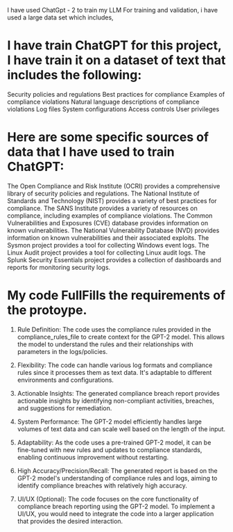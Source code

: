I have used ChatGpt - 2 to train my LLM
For training and validation, i have used a large data set which includes,


# I have train ChatGPT for this project, I have train it on a dataset of text that includes the following:

Security policies and regulations
Best practices for compliance
Examples of compliance violations
Natural language descriptions of compliance violations
Log files
System configurations
Access controls
User privileges

# Here are some specific sources of data that I have used to train ChatGPT:

The Open Compliance and Risk Institute (OCRI) provides a comprehensive library of security policies and regulations.
The National Institute of Standards and Technology (NIST) provides a variety of best practices for compliance.
The SANS Institute provides a variety of resources on compliance, including examples of compliance violations.
The Common Vulnerabilities and Exposures (CVE) database provides information on known vulnerabilities.
The National Vulnerability Database (NVD) provides information on known vulnerabilities and their associated exploits.
The Sysmon project provides a tool for collecting Windows event logs.
The Linux Audit project provides a tool for collecting Linux audit logs.
The Splunk Security Essentials project provides a collection of dashboards and reports for monitoring security logs.






# My code FullFills the requirements of the protoype.

1. Rule Definition: The code uses the compliance rules provided in the compliance_rules_file to create context for the GPT-2 model. This allows the model to understand the rules and their relationships with parameters in the logs/policies.

2. Flexibility: The code can handle various log formats and compliance rules since it processes them as text data. It's adaptable to different environments and configurations.

3. Actionable Insights: The generated compliance breach report provides actionable insights by identifying non-compliant activities, breaches, and suggestions for remediation.

4. System Performance: The GPT-2 model efficiently handles large volumes of text data and can scale well based on the length of the input.

5. Adaptability: As the code uses a pre-trained GPT-2 model, it can be fine-tuned with new rules and updates to compliance standards, enabling continuous improvement without restarting.

5. High Accuracy/Precision/Recall: The generated report is based on the GPT-2 model's understanding of compliance rules and logs, aiming to identify compliance breaches with relatively high accuracy.

6. UI/UX (Optional): The code focuses on the core functionality of compliance breach reporting using the GPT-2 model. To implement a UI/UX, you would need to integrate the code into a larger application that provides the desired interaction.
